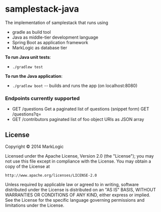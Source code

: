 # samplestack-java

The implementation of samplestack that runs using 

* gradle as build tool
* Java as middle-tier development language
* Spring Boot as application framework
* MarkLogic as database tier

**To run Java unit tests**:

* `./gradlew test`

**To run the Java application**:

* `./gradlew boot` -- builds and runs the app (on localhost:8080)


### Endpoints currently supported

* GET /questions  Get a paginated list of questions (snippet form)
  GET /questions?q=
* GET /contributors paginated list of foo object URIs as JSON array

## License

Copyright © 2014 MarkLogic

Licensed under the Apache License, Version 2.0 (the "License");
you may not use this file except in compliance with the License.
You may obtain a copy of the License at

    http://www.apache.org/licenses/LICENSE-2.0

Unless required by applicable law or agreed to in writing, software
distributed under the License is distributed on an "AS IS" BASIS,
WITHOUT WARRANTIES OR CONDITIONS OF ANY KIND, either express or implied.
See the License for the specific language governing permissions and
limitations under the License.
